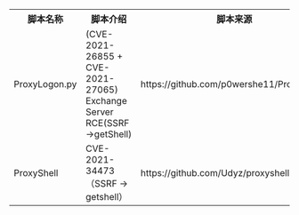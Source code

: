 <table>
<tr>
    <th>脚本名称</th>
    <th>脚本介绍</th>
    <th>脚本来源</th>
</tr>
<tr>
    <td>ProxyLogon.py</td>
    <td>(CVE-2021-26855 + CVE-2021-27065) Exchange Server RCE(SSRF->getShell)</td>
    <td>https://github.com/p0wershe11/ProxyLogon</td>
</tr>
<tr>
    <td>ProxyShell</td>
    <td>CVE-2021-34473 （SSRF -> getshell） </td>
    <td>https://github.com/Udyz/proxyshell-auto</td>
</tr>

